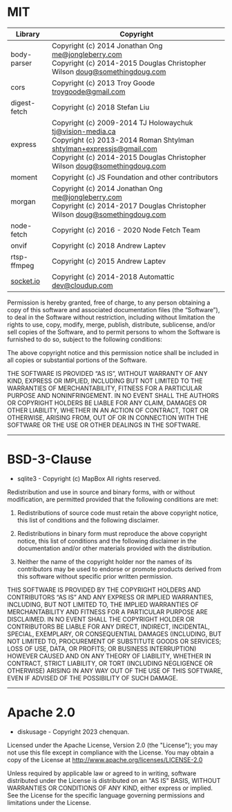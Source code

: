 # MIT
| Library                        | Copyright                                                                                                                                                                                                           |
| ------------------------------ | ------------------------------------------------------------------------------------------------------------------------------------------------------------------------------------------------------------------- |
| body-parser                    | Copyright (c) 2014 Jonathan Ong <me@jongleberry.com><br>Copyright (c) 2014-2015 Douglas Christopher Wilson <doug@somethingdoug.com>                                                                                 |
| cors                           | Copyright (c) 2013 Troy Goode <troygoode@gmail.com>                                                                                                                                                                 |
| digest-fetch                   | Copyright (c) 2018 Stefan Liu                                                                                                                                                                                       |
| express                        | Copyright (c) 2009-2014 TJ Holowaychuk <tj@vision-media.ca><br>Copyright (c) 2013-2014 Roman Shtylman <shtylman+expressjs@gmail.com><br>Copyright (c) 2014-2015 Douglas Christopher Wilson <doug@somethingdoug.com> |
| moment                         | Copyright (c) JS Foundation and other contributors                                                                                                                                                                  |
| morgan                         | Copyright (c) 2014 Jonathan Ong <me@jongleberry.com><br>Copyright (c) 2014-2017 Douglas Christopher Wilson <doug@somethingdoug.com>                                                                                 |
| node-fetch                     | Copyright (c) 2016 - 2020 Node Fetch Team                                                                                                                                                                           |
| onvif                          | Copyright (c) 2018 Andrew Laptev                                                                                                                                                                                    |
| rtsp-ffmpeg                    | Copyright (c) 2015 Andrew Laptev                                                                                                                                                                                    |
| [socket.io](http://socket.io/) | Copyright (c) 2014-2018 Automattic <dev@cloudup.com>    |

Permission is hereby granted, free of charge, to any person obtaining a copy of this software and associated documentation files (the “Software”), to deal in the Software without restriction, including without limitation the rights to use, copy, modify, merge, publish, distribute, sublicense, and/or sell copies of the Software, and to permit persons to whom the Software is furnished to do so, subject to the following conditions:

The above copyright notice and this permission notice shall be included in all copies or substantial portions of the Software.

THE SOFTWARE IS PROVIDED “AS IS”, WITHOUT WARRANTY OF ANY KIND, EXPRESS OR IMPLIED, INCLUDING BUT NOT LIMITED TO THE WARRANTIES OF MERCHANTABILITY, FITNESS FOR A PARTICULAR PURPOSE AND NONINFRINGEMENT. IN NO EVENT SHALL THE AUTHORS OR COPYRIGHT HOLDERS BE LIABLE FOR ANY CLAIM, DAMAGES OR OTHER LIABILITY, WHETHER IN AN ACTION OF CONTRACT, TORT OR OTHERWISE, ARISING FROM, OUT OF OR IN CONNECTION WITH THE SOFTWARE OR THE USE OR OTHER DEALINGS IN THE SOFTWARE.

___

# BSD-3-Clause
- sqlite3 - Copyright (c) MapBox
All rights reserved.

Redistribution and use in source and binary forms, with or without modification, are permitted provided that the following conditions are met:

1. Redistributions of source code must retain the above copyright notice, this list of conditions and the following disclaimer.

2. Redistributions in binary form must reproduce the above copyright notice, this list of conditions and the following disclaimer in the documentation and/or other materials provided with the distribution.

3. Neither the name of the copyright holder nor the names of its contributors may be used to endorse or promote products derived from this software without specific prior written permission.

THIS SOFTWARE IS PROVIDED BY THE COPYRIGHT HOLDERS AND CONTRIBUTORS “AS IS” AND ANY EXPRESS OR IMPLIED WARRANTIES, INCLUDING, BUT NOT LIMITED TO, THE IMPLIED WARRANTIES OF MERCHANTABILITY AND FITNESS FOR A PARTICULAR PURPOSE ARE DISCLAIMED. IN NO EVENT SHALL THE COPYRIGHT HOLDER OR CONTRIBUTORS BE LIABLE FOR ANY DIRECT, INDIRECT, INCIDENTAL, SPECIAL, EXEMPLARY, OR CONSEQUENTIAL DAMAGES (INCLUDING, BUT NOT LIMITED TO, PROCUREMENT OF SUBSTITUTE GOODS OR SERVICES; LOSS OF USE, DATA, OR PROFITS; OR BUSINESS INTERRUPTION) HOWEVER CAUSED AND ON ANY THEORY OF LIABILITY, WHETHER IN CONTRACT, STRICT LIABILITY, OR TORT (INCLUDING NEGLIGENCE OR OTHERWISE) ARISING IN ANY WAY OUT OF THE USE OF THIS SOFTWARE, EVEN IF ADVISED OF THE POSSIBILITY OF SUCH DAMAGE.

___

# Apache 2.0

- diskusage - Copyright 2023 chenquan.

Licensed under the Apache License, Version 2.0 (the "License");
   you may not use this file except in compliance with the License.
   You may obtain a copy of the License at http://www.apache.org/licenses/LICENSE-2.0

   Unless required by applicable law or agreed to in writing, software
   distributed under the License is distributed on an "AS IS" BASIS,
   WITHOUT WARRANTIES OR CONDITIONS OF ANY KIND, either express or implied.
   See the License for the specific language governing permissions and
   limitations under the License.
